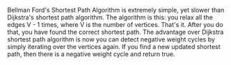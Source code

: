 Bellman Ford's Shortest Path Algorithm is extremely simple, yet slower than Dijkstra's shortest path algorithm. The algorithm is this: you relax all the edges V - 1
times, where V is the number of vertices. That's it. After you do that, you have found the correct shortest path. The advantage over Dijkstra shortest path algorithm
is now you can detect negative weight cycles by simply iterating over the vertices again. If you find a new updated shortest path, then there is a negative weight
cycle and return true.